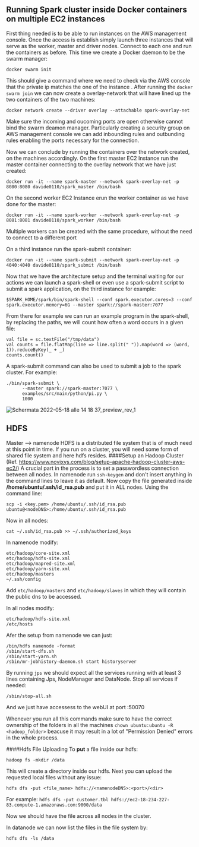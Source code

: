 ## Running Spark cluster inside Docker containers on multiple EC2 instances

First thing needed is to be able to run instances on the AWS management console. Once the access is establish simply launch three instances that will serve as the worker, master and driver nodes. Connect to each one and run the containers as before. This time we create a Docker daemon to be the swarm manager:
```
docker swarm init
```
This should give a command where we need to check via the AWS console that the private ip matches the one of the instance .
After running the ```docker swarm join``` we can now create a overlay-network that will have lined up the two containers of the two machines:
```
docker network create --driver overlay --attachable spark-overlay-net
```
Make sure the incoming and oucoming ports are open otherwise cannot bind the swarm deamon manager. Particularly creating a security group on AWS management console we can add inbounding rules and outbunding rules enabling the ports necessary for the connection.

Now we can conclude by running the containers over the network created, on the machines accordingly.
On the first master EC2 Instance run the master container connecting to the overlay network that we have just created:
```
docker run -it --name spark-master --network spark-overlay-net -p 8080:8080 davide0110/spark_master /bin/bash
```
On the second worker EC2 Instance erun the worker container as we have done for the master:
```
docker run -it --name spark-worker --network spark-overlay-net -p 8081:8081 davide0110/spark_worker /bin/bash
```
Multiple workers can be created with the same procedure, without the need to connect to a different port

On a third instance run the spark-submit container:
```
docker run -it --name spark-submit --network spark-overlay-net -p 4040:4040 davide0110/spark_submit /bin/bash
```
Now that we have the architecture setup and the terminal waiting for our actions we can launch a spark-shell or even use a spark-submit script to submit a spark application, on the third instance for example:
```
$SPARK_HOME/spark/bin/spark-shell --conf spark.executor.cores=3 --conf spark.executor.memory=6G --master spark://spark-master:7077
```
From there for example we can run an example program in the spark-shell, by replacing the paths, we will count how often a word occurs in a given file:
```
val file = sc.textFile("/tmp/data")
val counts = file.flatMap(line => line.split(" ")).map(word => (word, 1)).reduceByKey(_ + _)
counts.count()
```
A spark-submit command can also be used to submit a job to the spark cluster. For example:
```
./bin/spark-submit \
      --master spark://spark-master:7077 \
      examples/src/main/python/pi.py \
      1000
```

![Schermata 2022-05-18 alle 14 18 37_preview_rev_1](https://user-images.githubusercontent.com/43402963/169038099-ef157eff-54e0-42b8-9599-d67d2727c286.png)

## HDFS

Master --> namenode
HDFS is a distributed file system that is of much need at this point in time. If you run on a cluster, you will need some form of shared file system and here hdfs resides.
####Setup an Hadoop Cluster
(Ref. https://www.novixys.com/blog/setup-apache-hadoop-cluster-aws-ec2/)
A crucial part in the process is to set a passwordless connection between all nodes.
In namenode run ```ssh-keygen``` and don't insert anything in the command lines to leave it as default. Now copy the file generated inside __/home/ubuntu/.ssh/id_rsa.pub__ and put it in ALL nodes. Using the command line:

```
scp -i <key.pem> /home/ubuntu/.ssh/id_rsa.pub ubuntu@<nodeDNS>:/home/ubuntu/.ssh/id_rsa.pub
```
Now in all nodes:
```
cat ~/.ssh/id_rsa.pub >> ~/.ssh/authorized_keys
```


In namenode modify:
```
etc/hadoop/core-site.xml
etc/hadoop/hdfs-site.xml
etc/hadoop/mapred-site.xml
etc/hadoop/yarn-site.xml
etc/hadoop/masters
~/.ssh/config
```
Add ```etc/hadoop/masters``` and ```etc/hadoop/slaves``` in which they will contain the public dns to be accessed.


In all nodes modify:
```
etc/hadoop/hdfs-site.xml
/etc/hosts
```

Afer the setup from namenode we can just:
```
/bin/hdfs namenode -format
/sbin/start-dfs.sh
/sbin/start-yarn.sh
/sbin/mr-jobhistory-daemon.sh start historyserver
```
By running ```jps``` we should expect all the services running with at least 3 lines containing Jps, NodeManager and DataNode.
Stop all services if needed:
```
/sbin/stop-all.sh
```

And we just have accessess to the webUI at port <nnode>:50070 

Whenever you run all this commands make sure to have the correct ownership of the folders in all the machines ```chown ubuntu:ubuntu -R <hadoop_folder>``` beacuse it may result in a lot of "Permission Denied" errors in the whole process.

####Hdfs File Uploading
To **put** a file inside our hdfs:
```
hadoop fs -mkdir /data
```
This will create a directory inside our hdfs. Next you can upload the requested local files without any issue:
```
hdfs dfs -put <file_name> hdfs://<namenodeDNS>:<port>/<dir>
```
For example: ```hdfs dfs -put customer.tbl hdfs://ec2-18-234-227-83.compute-1.amazonaws.com:9000/data```

Now we should have the file across all nodes in the cluster.

In datanode we can now list the files in the file system by:
```
hdfs dfs -ls /data
```
